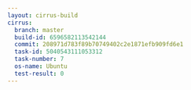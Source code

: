```yaml
---
layout: cirrus-build
cirrus:
  branch: master
  build-id: 6596582113542144
  commit: 208971d783f89b70749402c2e1871efb909fd6e1
  task-id: 5040543111053312
  task-number: 7
  os-name: Ubuntu
  test-result: 0
---
```

